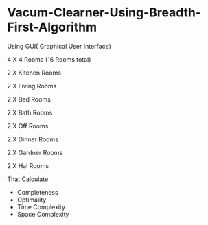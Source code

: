 ﻿# Vacum-Clearner-Using-Breadth-First-Algorithm
Using GUI( Graphical User Interface)

4 X 4 Rooms (16 Rooms total)

2 X Kitchen Rooms

2 X Living Rooms 

2 X Bed Rooms

2 X Bath Rooms

2 X Off Rooms

2 X Dinner Rooms

2 X Gardner Rooms

2 X Hal Rooms


That Calculate 
- Completeness
- Optimality
- Time Complexity
- Space Complexity
